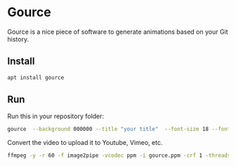 # Gource

Gource is a nice piece of software to generate animations based on your Git history.

## Install

```bash
apt install gource
```

## Run

Run this in your repository folder:

```bash
gource  --background 000000 --title "your title"  --font-size 18 --font-colour FFFF00  --hide bloom,filenames --key --file-idle-time 15  --camera-mode track  --disable-progress --user-friction
```

Convert the video to upload it to Youtube, Vimeo, etc.

```bash
ffmpeg -y -r 60 -f image2pipe -vcodec ppm -i gource.ppm -crf 1 -threads 0 -bf 0 gource.mp4
```